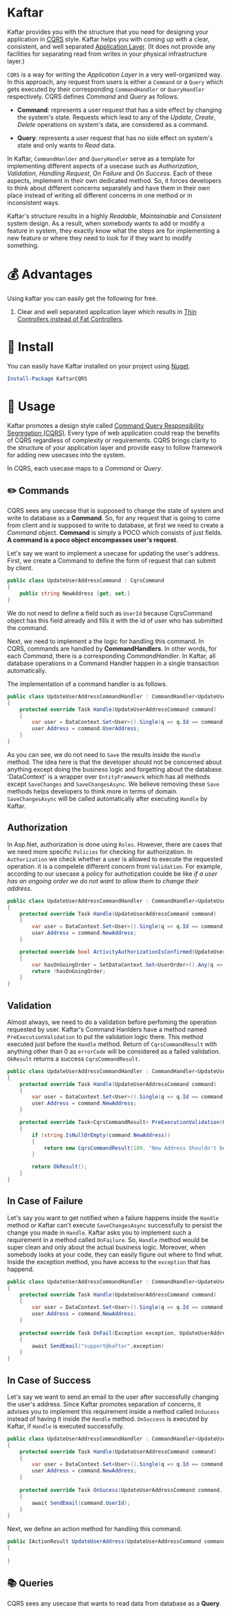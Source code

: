 # Kaftar

Kaftar provides you with the structure that you need for designing your application in [CQRS](https://martinfowler.com/bliki/CQRS.html) style. Kaftar helps you with coming up with a clear, consistent, and well separated [Application Layer](). (It does not provide any facilities for separating read from writes in your physical infrastructure layer.)

`CQRS` is a way for writing the *Application Layer* in a very well-organized way. In this approach, any request from users is either a `Command` or a `Query` which gets executed by their corresponding `CommandHandler` or `QueryHandler` respectively. CQRS defines _Command_ and _Query_ as follows.

* **Command**: represents a user request that has a side effect by changing the system's state. Requests which lead to any of the _Update_, _Create_, _Delete_ operations on system's data, are considered as a command.

* **Query**: represents a user request that has no side effect on system's state and only wants to _Read_ data. 

In Kaftar, `CommandHanlder` and `QueryHandler` serve as a template for implementing different aspects of a usecase such as _Authorization_, _Validation_, _Handling Request_, _On Failure_ and _On Success_. Each of these aspects, implement in their own dedicated method. So, it forces developers to think about different concerns separately and have them in their own place instead of writing all different concerns in one method or in inconsistent ways. 

Kaftar's structure results in a highly _Readable_, _Maintainable_ and _Consistent_ system design. As a result, when somebody wants to add or modify a feature in system, they exactly know what the steps are for implementing a new feature or where they need to look for if they want to modify something.


# :moneybag: Advantages 

Using kaftar you can easily get the following for free.

1. Clear and well separated application layer which results in [Thin Controllers instead of Fat Controllers]().

# :electric_plug: Install

You can easily have Kaftar installed on your project using [Nuget](https://www.nuget.org/packages/KaftarCQRS/0.0.9).

```powershell
Install-Package KaftarCQRS
```

# :gun: Usage

Kaftar promotes a design style called [Command Query Responsibility Segregation (CQRS)](). Every type of web application could reap the benefits of CQRS regardless of complexity or requirements. CQRS brings clarity to the structure of your application layer and provide easy to follow framework for adding new usecases into the system.

In CQRS, each usecase maps to a _Command_ or _Query_.

## :pencil2: Commands

CQRS sees any usecase that is supposed to change the state of system and write to database as a **Command**. So, for any request that is going to come from client and is supposed to write to database, at first we need to create a _Command_ object. **Command** is simply a POCO which consists of just fields. **A command is a poco object encompasses user's request**.

Let's say we want to implement a usecase for updating the user's address. First, we create a Command to define the form of request that can submit by client.

```C#
public class UpdateUserAddressCommand : CqrsCommand
{
    public string NewAddress {get; set;}
}
```

We do not need to define a field such as `UserId` because CqrsCommand object has this field already and fills it with the id of user who has submitted the command.

Next, we need to implement a the logic for handling this command. In CQRS, commands are handled by **CommandHandlers**. In other words, for each _Command_, there is a corresponding _CommandHandler_. In Kaftar, all database operations in a Command Handler happen in a single transaction automatically.

The implementation of a command handler is as follows.

```C#
public class UpdateUserAddressCommandHandler : CommandHandler<UpdateUserAddressCommand, CqrsCommandResult>
{
    protected override Task Handle(UpdateUserAddressCommand command)
    {
        var user = DataContext.Set<User>().Single(q => q.Id == command.UserId);
        user.Address = command.UserAddress;
    }   
}
```

As you can see, we do not need to `Save` the results inside the `Handle` method. The idea here is that the developer should not be concerned about anything except doing the business logic and forgetting about the database. 'DataContext' is a wrapper over `EntityFramework` which has all methods except `SaveChanges` and `SaveChangesAsync`. We believe removing these `Save` methods helps developers to think more in terms of domain. `SaveChangesAsync` will be called automatically after executing `Handle` by Kaftar.

## Authorization
In Asp.Net, authorization is done using `Roles`. However, there are cases that we need more specific `Policies` for checking for authorization. In `Authorization` we check whether a user is allowed to execute the requested operation.  it is a compelete different concern from `Validation`. For example, according to our usecase a policy for authotization coulde be like _if a user has an ongoing order we do not want to allow them to change their address_. 

```C#
public class UpdateUserAddressCommandHandler : CommandHandler<UpdateUserAddressCommand, CqrsCommandResult>
{
    protected override Task Handle(UpdateUserAddressCommand command)
    {
        var user = DataContext.Set<User>().Single(q => q.Id == command.UserId);
        user.Address = command.NewAddress;
    }   

    protected override bool ActivityAuthorizationIsConfirmed(UpdateUserAddressCommand command)
    {
        var hasOnGoingOrder = SetDataContext.Set<UserOrder>().Any(q => q.UserId == command.UserId && !q.HasDelivered);
        return !hasOnGoingOrder;
    }
}
```

## Validation

Almost always, we need to do a validation before perfoming the operation requested by user. Kaftar's Command Hanlders have a method named `PreExecutionValidation` to put the validation logic there. This method executed just before the `Handle` method. Return of `CqrsCommandResult` with anything other than 0 as `errorCode` will be considered as a failed validation. `OkResult` returns a success `CqrsCommandResult`.

```C#
public class UpdateUserAddressCommandHandler : CommandHandler<UpdateUserAddressCommand, CqrsCommandResult>
{
    protected override Task Handle(UpdateUserAddressCommand command)
    {
        var user = DataContext.Set<User>().Single(q => q.Id == command.UserId);
        user.Address = command.NewAddress;
    }   

    protected override Task<CqrsCommandResult> PreExecutionValidation(UpdateUserAddressCommand command)
    {
        if (string.IsNullOrEmpty(command.NewAddress))
        {
            return new CqrsCommandResult(100, "New Address Shouldn't be null", command);
        }

        return OkResult();
    }
}
```

## In Case of Failure

Let's say you want to get notified when a failure happens inside the `Handle` method or Kaftar can't execute `SaveChangesAsync` successfully to persist the change you made in `Handle`. Kaftar asks you to implement such a requirement in a method called `OnFailure`. So, `Handle` method would be super clean and only about the actual business logic. Moreover, when somebody looks at your code, they can easily figure out where to find what. Inside the exception method, you have access to the `exception` that has happend.

```C#
public class UpdateUserAddressCommandHandler : CommandHandler<UpdateUserAddressCommand, CqrsCommandResult>
{
    protected override Task Handle(UpdateUserAddressCommand command)
    {
        var user = DataContext.Set<User>().Single(q => q.Id == command.UserId);
        user.Address = command.NewAddress;
    }   
    
    protected override Task OnFail(Exception exception, UpdateUserAddressCommand command, CqrsCommandResult commandResult)
    {
        await SendEmail("support@kaftar",exception)
    }
}
```

## In Case of Success

Let's say we want to send an email to the user after successfully changing the user's address. Since Kaftar promotes separation of concerns, it advises you to implement this requirement inside a method called `OnSucess` instead of having it inside the `Handle` method. `OnSuccess` is executed by Kaftar, if `Handle` is executed successfully.


```C#
public class UpdateUserAddressCommandHandler : CommandHandler<UpdateUserAddressCommand, CqrsCommandResult>
{
    protected override Task Handle(UpdateUserAddressCommand command)
    {
        var user = DataContext.Set<User>().Single(q => q.Id == command.UserId);
        user.Address = command.NewAddress;
    }   
    
    protected override Task OnSucess(UpdateUserAddressCommand command, CqrsCommandResult commandResult)
    {
        await SendEmail(command.UserId);
    }
}
```

Next, we define an action method for handling this command.

```C#
public IActionResult UpdateUserAddress(UpdateUserAddressCommand command)
{
   
}

```



## :books: Queries

CQRS sees any usecase that wants to read data from database as a **Query**.
